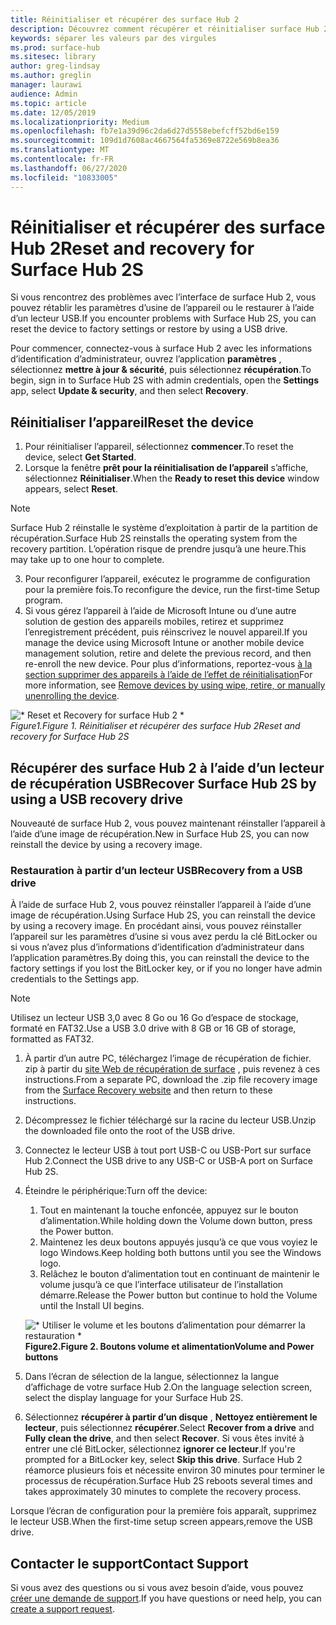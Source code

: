 ```yaml
---
title: Réinitialiser et récupérer des surface Hub 2
description: Découvrez comment récupérer et réinitialiser surface Hub 2S.
keywords: séparer les valeurs par des virgules
ms.prod: surface-hub
ms.sitesec: library
author: greg-lindsay
ms.author: greglin
manager: laurawi
audience: Admin
ms.topic: article
ms.date: 12/05/2019
ms.localizationpriority: Medium
ms.openlocfilehash: fb7e1a39d96c2da6d27d5558ebefcff52bd6e159
ms.sourcegitcommit: 109d1d7608ac4667564fa5369e8722e569b8ea36
ms.translationtype: MT
ms.contentlocale: fr-FR
ms.lasthandoff: 06/27/2020
ms.locfileid: "10833005"
---
```

# <span data-ttu-id="8dff1-104">Réinitialiser et récupérer des surface Hub 2</span><span class="sxs-lookup"><span data-stu-id="8dff1-104">Reset and recovery for Surface Hub 2S</span></span>

<span data-ttu-id="8dff1-105">Si vous rencontrez des problèmes avec l’interface de surface Hub 2, vous pouvez rétablir les paramètres d’usine de l’appareil ou le restaurer à l’aide d’un lecteur USB.</span><span class="sxs-lookup"><span data-stu-id="8dff1-105">If you encounter problems with Surface Hub 2S, you can reset the device to factory settings or restore by using a USB drive.</span></span>

<span data-ttu-id="8dff1-106">Pour commencer, connectez-vous à surface Hub 2 avec les informations d’identification d’administrateur, ouvrez l’application **paramètres** , sélectionnez **mettre à jour & sécurité**, puis sélectionnez **récupération**.</span><span class="sxs-lookup"><span data-stu-id="8dff1-106">To begin, sign in to Surface Hub 2S with admin credentials, open the **Settings** app, select **Update & security**, and then select **Recovery**.</span></span>

## <span data-ttu-id="8dff1-107">Réinitialiser l’appareil</span><span class="sxs-lookup"><span data-stu-id="8dff1-107">Reset the device</span></span>

1. <span data-ttu-id="8dff1-108">Pour réinitialiser l’appareil, sélectionnez **commencer**.</span><span class="sxs-lookup"><span data-stu-id="8dff1-108">To reset the device, select **Get Started**.</span></span>
2. <span data-ttu-id="8dff1-109">Lorsque la fenêtre **prêt pour la réinitialisation de l’appareil** s’affiche, sélectionnez **Réinitialiser**.</span><span class="sxs-lookup"><span data-stu-id="8dff1-109">When the **Ready to reset this device** window appears, select **Reset**.</span></span> 
  
  >[!NOTE]
  ><span data-ttu-id="8dff1-110">Surface Hub 2 réinstalle le système d’exploitation à partir de la partition de récupération.</span><span class="sxs-lookup"><span data-stu-id="8dff1-110">Surface Hub 2S reinstalls the operating system from the recovery partition.</span></span> <span data-ttu-id="8dff1-111">L’opération risque de prendre jusqu’à une heure.</span><span class="sxs-lookup"><span data-stu-id="8dff1-111">This may take up to one hour to complete.</span></span>
  
3. <span data-ttu-id="8dff1-112">Pour reconfigurer l’appareil, exécutez le programme de configuration pour la première fois.</span><span class="sxs-lookup"><span data-stu-id="8dff1-112">To reconfigure the device, run the first-time Setup program.</span></span>
4. <span data-ttu-id="8dff1-113">Si vous gérez l’appareil à l’aide de Microsoft Intune ou d’une autre solution de gestion des appareils mobiles, retirez et supprimez l’enregistrement précédent, puis réinscrivez le nouvel appareil.</span><span class="sxs-lookup"><span data-stu-id="8dff1-113">If you manage the device using Microsoft Intune or another mobile device management solution, retire and delete the previous record, and then re-enroll the new device.</span></span> <span data-ttu-id="8dff1-114">Pour plus d’informations, reportez-vous [à la section supprimer des appareils à l’aide de l’effet de réinitialisation](https://docs.microsoft.com/intune/devices-wipe)</span><span class="sxs-lookup"><span data-stu-id="8dff1-114">For more information, see [Remove devices by using wipe, retire, or manually unenrolling the device](https://docs.microsoft.com/intune/devices-wipe).</span></span>

![\* Reset et Recovery for surface Hub 2 \*](images/sh2-reset.png)<br>
*<span data-ttu-id="8dff1-116">Figure1.</span><span class="sxs-lookup"><span data-stu-id="8dff1-116">Figure 1.</span></span> <span data-ttu-id="8dff1-117">Réinitialiser et récupérer des surface Hub 2</span><span class="sxs-lookup"><span data-stu-id="8dff1-117">Reset and recovery for Surface Hub 2S</span></span>* 

## <span data-ttu-id="8dff1-118">Récupérer des surface Hub 2 à l’aide d’un lecteur de récupération USB</span><span class="sxs-lookup"><span data-stu-id="8dff1-118">Recover Surface Hub 2S by using a USB recovery drive</span></span>

<span data-ttu-id="8dff1-119">Nouveauté de surface Hub 2, vous pouvez maintenant réinstaller l’appareil à l’aide d’une image de récupération.</span><span class="sxs-lookup"><span data-stu-id="8dff1-119">New in Surface Hub 2S, you can now reinstall the device by using a recovery image.</span></span>

### <span data-ttu-id="8dff1-120">Restauration à partir d’un lecteur USB</span><span class="sxs-lookup"><span data-stu-id="8dff1-120">Recovery from a USB drive</span></span>

<span data-ttu-id="8dff1-121">À l’aide de surface Hub 2, vous pouvez réinstaller l’appareil à l’aide d’une image de récupération.</span><span class="sxs-lookup"><span data-stu-id="8dff1-121">Using Surface Hub 2S, you can reinstall the device by using a recovery image.</span></span> <span data-ttu-id="8dff1-122">En procédant ainsi, vous pouvez réinstaller l’appareil sur les paramètres d’usine si vous avez perdu la clé BitLocker ou si vous n’avez plus d’informations d’identification d’administrateur dans l’application paramètres.</span><span class="sxs-lookup"><span data-stu-id="8dff1-122">By doing this, you can reinstall the device to the factory settings if you lost the BitLocker key, or if you no longer have admin credentials to the Settings app.</span></span>

>[!NOTE]
><span data-ttu-id="8dff1-123">Utilisez un lecteur USB 3,0 avec 8 Go ou 16 Go d’espace de stockage, formaté en FAT32.</span><span class="sxs-lookup"><span data-stu-id="8dff1-123">Use a USB 3.0 drive with 8 GB or 16 GB of storage, formatted as FAT32.</span></span>

1. <span data-ttu-id="8dff1-124">À partir d’un autre PC, téléchargez l’image de récupération de fichier. zip à partir du [site Web de récupération de surface](https://support.microsoft.com/surfacerecoveryimage?devicetype=surfacehub2s) , puis revenez à ces instructions.</span><span class="sxs-lookup"><span data-stu-id="8dff1-124">From a separate PC, download the .zip file recovery image from the [Surface Recovery website](https://support.microsoft.com/surfacerecoveryimage?devicetype=surfacehub2s) and then return to these instructions.</span></span> 
1. <span data-ttu-id="8dff1-125">Décompressez le fichier téléchargé sur la racine du lecteur USB.</span><span class="sxs-lookup"><span data-stu-id="8dff1-125">Unzip the downloaded file onto the root of the USB drive.</span></span>  
1. <span data-ttu-id="8dff1-126">Connectez le lecteur USB à tout port USB-C ou USB-Port sur surface Hub 2.</span><span class="sxs-lookup"><span data-stu-id="8dff1-126">Connect the USB drive to any USB-C or USB-A port on Surface Hub 2S.</span></span>
1. <span data-ttu-id="8dff1-127">Éteindre le périphérique:</span><span class="sxs-lookup"><span data-stu-id="8dff1-127">Turn off the device:</span></span>
   1. <span data-ttu-id="8dff1-128">Tout en maintenant la touche enfoncée, appuyez sur le bouton d’alimentation.</span><span class="sxs-lookup"><span data-stu-id="8dff1-128">While holding down the Volume down button, press the Power button.</span></span>
   1. <span data-ttu-id="8dff1-129">Maintenez les deux boutons appuyés jusqu’à ce que vous voyiez le logo Windows.</span><span class="sxs-lookup"><span data-stu-id="8dff1-129">Keep holding both buttons until you see the Windows logo.</span></span>
   1. <span data-ttu-id="8dff1-130">Relâchez le bouton d’alimentation tout en continuant de maintenir le volume jusqu’à ce que l’interface utilisateur de l’installation démarre.</span><span class="sxs-lookup"><span data-stu-id="8dff1-130">Release the Power button but continue to hold the Volume until the Install UI begins.</span></span>

    ![\* Utiliser le volume et les boutons d’alimentation pour démarrer la restauration \*](images/sh2-keypad.png) <br>
   **<span data-ttu-id="8dff1-132">Figure2.</span><span class="sxs-lookup"><span data-stu-id="8dff1-132">Figure 2.</span></span> <span data-ttu-id="8dff1-133">Boutons volume et alimentation</span><span class="sxs-lookup"><span data-stu-id="8dff1-133">Volume and Power buttons</span></span>**

1. <span data-ttu-id="8dff1-134">Dans l’écran de sélection de la langue, sélectionnez la langue d’affichage de votre surface Hub 2.</span><span class="sxs-lookup"><span data-stu-id="8dff1-134">On the language selection screen, select the display language for your Surface Hub 2S.</span></span>
1. <span data-ttu-id="8dff1-135">Sélectionnez **récupérer à partir d’un disque** , **Nettoyez entièrement le lecteur**, puis sélectionnez **récupérer**.</span><span class="sxs-lookup"><span data-stu-id="8dff1-135">Select **Recover from a drive** and **Fully clean the drive**, and then select **Recover**.</span></span> <span data-ttu-id="8dff1-136">Si vous êtes invité à entrer une clé BitLocker, sélectionnez **ignorer ce lecteur**.</span><span class="sxs-lookup"><span data-stu-id="8dff1-136">If you're prompted for a BitLocker key, select **Skip this drive**.</span></span> <span data-ttu-id="8dff1-137">Surface Hub 2 réamorce plusieurs fois et nécessite environ 30 minutes pour terminer le processus de récupération.</span><span class="sxs-lookup"><span data-stu-id="8dff1-137">Surface Hub 2S reboots several times and takes approximately 30 minutes to complete the recovery process.</span></span>

<span data-ttu-id="8dff1-138">Lorsque l’écran de configuration pour la première fois apparaît, supprimez le lecteur USB.</span><span class="sxs-lookup"><span data-stu-id="8dff1-138">When the first-time setup screen appears,remove the USB drive.</span></span>

## <span data-ttu-id="8dff1-139">Contacter le support</span><span class="sxs-lookup"><span data-stu-id="8dff1-139">Contact Support</span></span>

<span data-ttu-id="8dff1-140">Si vous avez des questions ou si vous avez besoin d’aide, vous pouvez [créer une demande de support](https://support.microsoft.com/supportforbusiness/productselection).</span><span class="sxs-lookup"><span data-stu-id="8dff1-140">If you have questions or need help, you can [create a support request](https://support.microsoft.com/supportforbusiness/productselection).</span></span>
